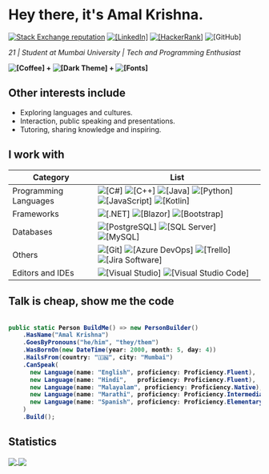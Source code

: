 # Hey there, it's Amal Krishna. 
[![Stack Exchange reputation](https://img.shields.io/stackexchange/stackoverflow/r/11455105?logo=stackoverflow)](https://stackoverflow.com/users/11455105/) [![[LinkedIn]](https://img.shields.io/badge/LinkedIn-0A66C2?logo=LinkedIn)](https://www.linkedin.com/in/amallkrishna/) [![[HackerRank]](https://img.shields.io/badge/HackerRank-00EA64?logo=HackerRank&logoColor=black)](https://www.hackerrank.com/amalkrishna263) ![[GitHub]](https://img.shields.io/badge/-GitHub-black?logo=GitHub)

*21 | Student at Mumbai University | Tech and Programming Enthusiast*


**![[Coffee]](https://img.shields.io/badge/-☕Coffee-6f4e37) + ![[Dark Theme]](https://img.shields.io/badge/-🌙Dark%20Theme-black) + ![[Fonts]](https://img.shields.io/badge/-🔤Fonts%20with%20Ligatures-blue)** 

## Other interests include 
* Exploring languages and cultures.
* Interaction, public speaking and presentations.
* Tutoring, sharing knowledge and inspiring.

## I work with
| Category | List
|----------|-----
| Programming Languages | ![[C#]](https://img.shields.io/badge/-C%23-239120?logo=CSharp) ![[C++]](https://img.shields.io/badge/-C++-00599C?logo=C%2B%2B) ![[Java]](https://img.shields.io/badge/-Java-007396?logo=Java) ![[Python]](https://img.shields.io/badge/-Python-3776AB?logo=Python&logoColor=white) ![[JavaScript]](https://img.shields.io/badge/-JavaScript-F7DF1E?logo=JavaScript&logoColor=black) ![[Kotlin]](https://img.shields.io/badge/-Kotlin-0095D5?logo=Kotlin&logoColor=white) |
| Frameworks | ![[.NET]](https://img.shields.io/badge/-.NET-512BD4?logo=.NET) ![[Blazor]](https://img.shields.io/badge/-Blazor-512BD4?logo=Blazor) ![[Bootstrap]](https://img.shields.io/badge/-Bootstrap-7952B3?logo=Bootstrap&logoColor=white) |
| Databases | ![[PostgreSQL]](https://img.shields.io/badge/-PostgreSQL-4169E1?logo=PostgreSQL&logoColor=white) ![[SQL Server]](https://img.shields.io/badge/-Microsoft%20SQL%20Server-CC2927?logo=MicrosoftSQLServer&logoColor=white) ![[MySQL]](https://img.shields.io/badge/-MySQL-4479A1?logo=MySQL&logoColor=white) |
| Others | ![[Git]](https://img.shields.io/badge/-Git-F05032?logo=Git&logoColor=white) ![[Azure DevOps]](https://img.shields.io/badge/-Azure%20DevOps-0078D7?logo=AzureDevops) ![[Trello]](https://img.shields.io/badge/-Trello-0052CC?logo=Trello) ![[Jira Software]](https://img.shields.io/badge/-Jira%20Software-0052CC?logo=JiraSoftware) |
| Editors and IDEs | ![[Visual Studio]](https://img.shields.io/badge/-Visual%20Studio-5C2D91?logo=VisualStudio&logoColor=white) ![[Visual Studio Code]](https://img.shields.io/badge/-Visual%20Studio%20Code-007ACC?logo=VisualStudioCode&logoColor=white)|


## Talk is cheap, show me the code

<h4>

```csharp

public static Person BuildMe() => new PersonBuilder()
    .HasName("Amal Krishna")
    .GoesByPronouns("he/him", "they/them")
    .WasBornOn(new DateTime(year: 2000, month: 5, day: 4))
    .HailsFrom(country: "🇮🇳", city: "Mumbai")
    .CanSpeak(
      new Language(name: "English", proficiency: Proficiency.Fluent),
      new Language(name: "Hindi",   proficiency: Proficiency.Fluent),
      new Language(name: "Malayalam", proficiency: Proficiency.Native),
      new Language(name: "Marathi", proficiency: Proficiency.Intermediate),
      new Language(name: "Spanish", proficiency: Proficiency.Elementary)
    )
    .Build();

```

</h4>

## Statistics


<a href="https://github.com/anuraghazra/github-readme-stats">
  <img align="center" src="https://github-readme-stats.vercel.app/api?username=amal-stack&theme=material-palenight&count_private=true&show_icons=true"/>
</a>
<a href="https://github.com/anuraghazra/github-readme-stats">
  <img align="center" src="https://github-readme-stats.vercel.app/api/top-langs/?username=amal-stack&theme=material-palenight&layout=compact" />
</a>






<!---
amal-stack/amal-stack is a ✨ special ✨ repository because its `README.md` (this file) appears on your GitHub profile.
You can click the Preview link to take a look at your changes.
--->
